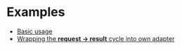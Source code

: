 Examples
========

* [Basic usage](Basic.md)
* [Wrapping the **request -> result** cycle into own adapter](WrappingInAdapter.md)

